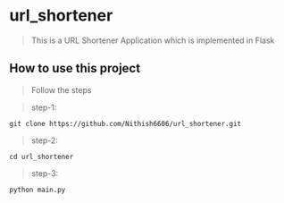 # url_shortener
> This is a URL Shortener Application which is implemented in Flask

## How to use this project
> Follow the steps

> step-1:
```shell
git clone https://github.com/Nithish6606/url_shortener.git
```
>step-2:
```shell
cd url_shortener
```

>step-3:
```shell
python main.py
```